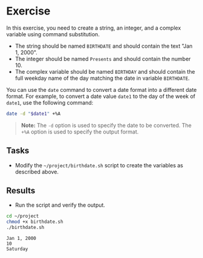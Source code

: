 # Exercise

In this exercise, you need to create a string, an integer, and a complex variable using command substitution.

- The string should be named `BIRTHDATE` and should contain the text "Jan 1, 2000".
- The integer should be named `Presents` and should contain the number 10.
- The complex variable should be named `BIRTHDAY` and should contain the full weekday name of the day matching the date in variable `BIRTHDATE`.

You can use the `date` command to convert a date format into a different date format. For example, to convert a date value `date1` to the day of the week of `date1`, use the following command:

```bash
date -d "$date1" +%A
```

> **Note:** The `-d` option is used to specify the date to be converted. The `+%A` option is used to specify the output format.

## Tasks

- Modify the `~/project/birthdate.sh` script to create the variables as described above.

## Results

- Run the script and verify the output.

```bash
cd ~/project
chmod +x birthdate.sh
./birthdate.sh
```

```text
Jan 1, 2000
10
Saturday
```
